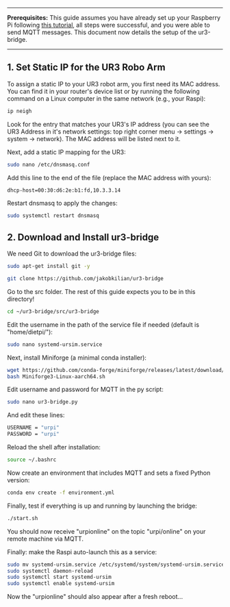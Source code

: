 
---

**Prerequisites:**
This guide assumes you have already set up your Raspberry Pi following [this tutorial](https://github.com/jakobkilian/raspi-setup), all steps were successful, and you were able to send MQTT messages. This document now details the setup of the ur3-bridge.

---

## 1. Set Static IP for the UR3 Robo Arm

To assign a static IP to your UR3 robot arm, you first need its MAC address. You can find it in your router's device list or by running the following command on a Linux computer in the same network (e.g., your Raspi):

```sh
ip neigh
```

Look for the entry that matches your UR3's IP address (you can see the UR3 Address in it's network settings: top right corner menu → settings → system → network). The MAC address will be listed next to it.

Next, add a static IP mapping for the UR3:

```sh
sudo nano /etc/dnsmasq.conf
```

Add this line to the end of the file (replace the MAC address with yours):

```sh
dhcp-host=00:30:d6:2e:b1:fd,10.3.3.14
```

Restart dnsmasq to apply the changes:

```sh
sudo systemctl restart dnsmasq
```

## 2. Download and Install ur3-bridge

We need Git to download the ur3-bridge files:

````sh
sudo apt-get install git -y
````

````sh
git clone https://github.com/jakobkilian/ur3-bridge
````


Go to the src folder. The rest of this guide expects you to be in this directory!

````sh
cd ~/ur3-bridge/src/ur3-bridge
````


Edit the username in the path of the service file if needed (default is "home/dietpi/"):

````sh
sudo nano systemd-ursim.service
````

Next, install Miniforge (a minimal conda installer):

````sh
wget https://github.com/conda-forge/miniforge/releases/latest/download/Miniforge3-Linux-aarch64.sh
bash Miniforge3-Linux-aarch64.sh
````

Edit username and password for MQTT in the py script:

````sh
sudo nano ur3-bridge.py
````

And edit these lines:

````sh
USERNAME = "urpi"
PASSWORD = "urpi"
````

Reload the shell after installation:

````sh
source ~/.bashrc
````


Now create an environment that includes MQTT and sets a fixed Python version:

````sh
conda env create -f environment.yml
````


Finally, test if everything is up and running by launching the bridge:

````sh
./start.sh 
````


You should now receive "urpionline" on the topic "urpi/online" on your remote machine via MQTT.


Finally: make the Raspi auto-launch this as a service:

````sh
sudo mv systemd-ursim.service /etc/systemd/system/systemd-ursim.service
sudo systemctl daemon-reload
sudo systemctl start systemd-ursim
sudo systemctl enable systemd-ursim
````

Now the "urpionline" should also appear after a fresh reboot...
